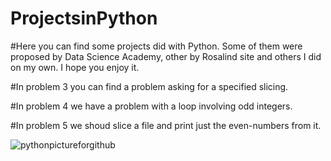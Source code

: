 # ProjectsinPython
#Here you can find some projects did with Python. Some of them were proposed by Data Science Academy, other by Rosalind site and others I did on my own. I hope you enjoy it.

#In problem 3 you can find a problem asking for a specified slicing.

#In problem 4 we have a problem with a loop involving odd integers.

#In problem 5 we shoud slice a file and print just the even-numbers from it.

![pythonpictureforgithub](https://user-images.githubusercontent.com/67904287/107618268-0dc24e80-6c30-11eb-93d9-9575e0fc261e.jpg)
